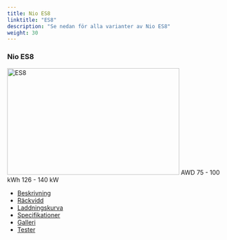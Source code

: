 ```yaml
---
title: Nio ES8
linktitle: "ES8"
description: "Se nedan för alla varianter av Nio ES8"
weight: 30
---
```

<!-- markdownlint-disable MD033 -->
<!-- markdownlint-disable MD010 -->
<div class="container p-3 mb-4 bg-body-tertiary rounded border">
<h3>Nio ES8</h3>
	<div class="row">
		<div class="col col-12 col-md-6">
			<a href="es8/"><img src="https://media.evkx.net/multimedia/models/nio/es8/es8/main_1_xst.jpg" class="img-fluid" width="400px" height="248px" alt="ES8" ></a>
<i class="bi bi-record2-fill"></i> AWD <i class="bi bi-battery-full"></i> 75 - 100 kWh <i class="bi bi-ev-station"></i> 126 - 140 kW 
		</div>
		<div class="col col-12 col-md-6">
			<ul class="list-group list-group-flush">
				<li class="list-group-item list-group-item-action"><a href="es8/" class="text-decoration-none text-black"><i class="bi-car-front"></i> Beskrivning</a></li>
				<li class="list-group-item list-group-item-action"><a href="es8/rangeandconsumption/" class="text-decoration-none text-black" ><i class="bi-file-earmark-bar-graph"></i> Räckvidd</a></li>
				<li class="list-group-item list-group-item-action"><a href="es8/chargingcurve/" class="text-decoration-none text-black" ><i class="bi-battery-charging"></i> Laddningskurva</a></li>
				<li class="list-group-item list-group-item-action"><a href="es8/specifications/" class="text-decoration-none text-black" ><i class="bi-layout-text-sidebar-reverse"></i> Specifikationer</a></li>
				<li class="list-group-item list-group-item-action"><a href="es8/gallery/" class="text-decoration-none text-black" ><i class="bi-images"></i> Galleri</a></li>
				<li class="list-group-item list-group-item-action"><a href="es8/reviews/" class="text-decoration-none text-black" ><i class="bi-person-video2"></i> Tester</a></li>
			</ul>
		</div>
	</div>
</div>
